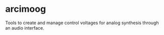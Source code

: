 # arcimoog

Tools to create and manage control voltages for analog synthesis through an audio interface.